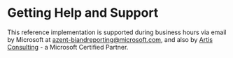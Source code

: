 # Getting Help and Support
This reference implementation is supported during business hours via email by Microsoft at azent-biandreporting@microsoft.com, and also by [Artis Consulting](http://www.artisconsulting.com/) - a Microsoft Certified Partner.